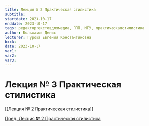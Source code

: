 ```yaml
---
title: Лекция № 2 Практическая стилистика
subtitle:
startdate: 2023-10-17
enddate: 2023-10-17
tags: редактортекстовдлямедиа, ППП, МГУ, практическаястилистика
author: Большаков Денис
lecturer: Гурова Евгения Константиновна
book:
date: 2023-10-17
var1:
var2:
var3:
---
```

# Лекция № 3 Практическая стилистика

[[Лекция № 2 Практическая стилистика]]  

[Пред. Лекция № 2 Практическая стилистика](https://github.com/denisbolshakoff/MSU/blob/main/Практическая%20стилистика/Лекция%20№%202%20Практическая%20стилистика.md)